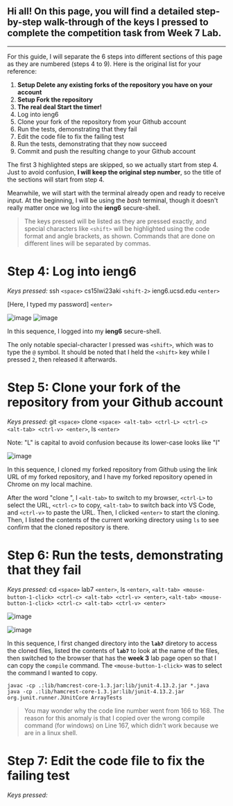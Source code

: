 ## Hi all! On this page, you will find a detailed step-by-step walk-through of the keys I pressed to complete the competition task from Week 7 Lab. 

---

For this guide, I will separate the 6 steps into different sections of this page as they are numbered (steps 4 to 9). Here is the original list for your reference:

1. **Setup Delete any existing forks of the repository you have on your account**
2. **Setup Fork the repository**
3. **The real deal Start the timer!**
4. Log into ieng6
5. Clone your fork of the repository from your Github account
6. Run the tests, demonstrating that they fail
7. Edit the code file to fix the failing test
8. Run the tests, demonstrating that they now succeed
9. Commit and push the resulting change to your Github account

The first 3 highlighted steps are skipped, so we actually start from step 4. Just to avoid confusion, **I will keep the original step number**, so the title of the sections will start from step 4. 

Meanwhile, we will start with the terminal already open and ready to receive input. At the beginning, I will be using the _bash_ terminal, though it doesn't really matter once we log into the **ieng6** secure-shell.

> The keys pressed will be listed as they are pressed exactly, and special characters like `<shift>` will be highlighted using the code format and angle brackets, as shown. Commands that are done on different lines will be separated by commas. 

# Step 4: Log into ieng6

_Keys pressed:_ 
ssh `<space>` cs15lwi23aki `<shift-2>` ieng6.ucsd.edu `<enter>`

[Here, I typed my password] `<enter>`

![image](https://user-images.githubusercontent.com/117701031/221756185-4fdfcfab-1d8b-4ec6-b575-891c4beb9230.png)
![image](https://user-images.githubusercontent.com/117701031/221756670-8e0ede99-2a23-4ebb-a1fb-4e19517e84d2.png)

In this sequence, I logged into my **ieng6** secure-shell. 

The only notable special-character I pressed was `<shift>`, which was to type the `@` symbol. It should be noted that I held the `<shift>` key while I pressed `2`, then released it afterwards.

# Step 5: Clone your fork of the repository from your Github account

_Keys pressed:_
git `<space>` clone `<space> <alt-tab> <ctrl-L> <ctrl-c> <alt-tab> <ctrl-v> <enter>`, ls `<enter>`

Note: "L" is capital to avoid confusion because its lower-case looks like "I" 

![image](https://user-images.githubusercontent.com/117701031/221757395-9b582b10-53dc-46f0-b11b-2c04ec7ebe80.png)

In this sequence, I cloned my forked repository from Github using the link URL of my forked repository, and I have my forked repository opened in Chrome on my local machine. 

After the word "clone ", I `<alt-tab>` to switch to my browser, `<ctrl-L>` to select the URL, `<ctrl-c>` to copy, `<alt-tab>` to switch back into VS Code, and `<ctrl-v>` to paste the URL. Then, I clicked `<enter>` to start the cloning. Then, I listed the contents of the current working directory using `ls` to see confirm that the cloned repository is there.






# Step 6: Run the tests, demonstrating that they fail
_Keys pressed:_
cd `<space>` lab7 `<enter>`, ls `<enter>`, `<alt-tab> <mouse-button-1-click> <ctrl-c> <alt-tab> <ctrl-v> <enter>`, `<alt-tab> <mouse-button-1-click> <ctrl-c> <alt-tab> <ctrl-v> <enter>`

![image](https://user-images.githubusercontent.com/117701031/221759781-c1d7ac85-3940-4040-bc3b-1736aa7ccdaa.png)

![image](https://user-images.githubusercontent.com/117701031/221759612-301a7056-7ffe-4432-b62b-c1db7078715c.png)

In this sequence, I first changed directory into the **`lab7`** diretory to access the cloned files, listed the contents of **`lab7`** to look at the name of the files, then switched to the browser that has the **week 3** lab page open so that I can copy the `compile` command. The `<mouse-button-1-click>` was to select the command I wanted to copy.

```
javac -cp .:lib/hamcrest-core-1.3.jar:lib/junit-4.13.2.jar *.java
java -cp .:lib/hamcrest-core-1.3.jar:lib/junit-4.13.2.jar org.junit.runner.JUnitCore ArrayTests
```

> You may wonder why the code line number went from 166 to 168. The reason for this anomaly is that I copied over the wrong compile command (for windows) on Line 167, which didn't work because we are in a linux shell.


# Step 7: Edit the code file to fix the failing test
_Keys pressed:_




